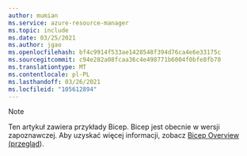```yaml
---
author: mumian
ms.service: azure-resource-manager
ms.topic: include
ms.date: 03/25/2021
ms.author: jgao
ms.openlocfilehash: bf4c9914f533ae1428548f394d76ca4e6e33175c
ms.sourcegitcommit: c94e282a08fcaa36c4e498771b6004f0bfe8fb70
ms.translationtype: MT
ms.contentlocale: pl-PL
ms.lasthandoff: 03/26/2021
ms.locfileid: "105612894"
---
```

> [!NOTE]
> Ten artykuł zawiera przykłady Bicep.  Bicep jest obecnie w wersji zapoznawczej. Aby uzyskać więcej informacji, zobacz [Bicep Overview (przegląd](../articles/azure-resource-manager/templates/bicep-overview.md)).
